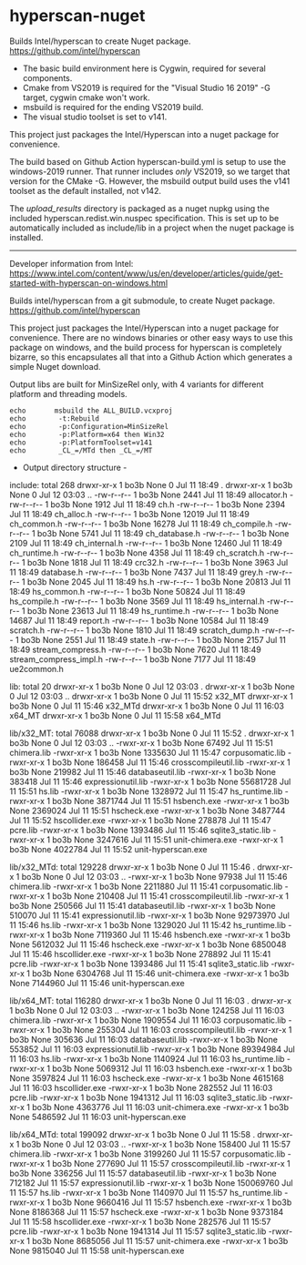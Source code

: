 # hyperscan-nuget
Builds Intel/hyperscan to create Nuget package.  https://github.com/intel/hyperscan

- The basic build environment here is Cygwin, required for several components.  
- Cmake from VS2019 is required for the "Visual Studio 16 2019" -G target, cygwin cmake won't work.
- msbuild is required for the ending VS2019 build.  
- The visual studio toolset is set to v141.


This project just packages the Intel/Hyperscan into a nuget package for convenience.

The build based on Github Action hyperscan-build.yml is setup to use the windows-2019 runner.
That runner includes _only_ VS2019, so we target that version for the CMake -G.  However, 
the msbuild output build uses the v141 toolset as the default installed, not v142.

The _upload_results_ directory is packaged as a nuget nupkg using the included hyperscan.redist.win.nuspec
specification.  This is set up to be automatically included as include/lib in a project when the nuget
package is installed.

----------------

Developer information from Intel: https://www.intel.com/content/www/us/en/developer/articles/guide/get-started-with-hyperscan-on-windows.html

Builds intel/hyperscan from a git submodule, to create Nuget package.  https://github.com/intel/hyperscan

This project just packages the Intel/Hyperscan into a nuget package for convenience.
There are no windows binaries or other easy ways to use this package on windows, and
the build process for hyperscan is completely bizarre, so this encapsulates all that into 
a Github Action which generates a simple Nuget download.


Output libs are built for MinSizeRel only, with 4 variants for different platform
and threading models.

	echo	   msbuild the ALL_BUILD.vcxproj
	echo		-t:Rebuild
	echo		-p:Configuration=MinSizeRel
	echo		-p:Platform=x64 then Win32
	echo		-p:PlatformToolset=v141
	echo		_CL_=/MTd then _CL_=/MT

- Output directory structure -

include:
	total 268
	drwxr-xr-x 1 bo3b None     0 Jul 11 18:49 .
	drwxr-xr-x 1 bo3b None     0 Jul 12 03:03 ..
	-rw-r--r-- 1 bo3b None  2441 Jul 11 18:49 allocator.h
	-rw-r--r-- 1 bo3b None  1912 Jul 11 18:49 ch.h
	-rw-r--r-- 1 bo3b None  2394 Jul 11 18:49 ch_alloc.h
	-rw-r--r-- 1 bo3b None 12019 Jul 11 18:49 ch_common.h
	-rw-r--r-- 1 bo3b None 16278 Jul 11 18:49 ch_compile.h
	-rw-r--r-- 1 bo3b None  5741 Jul 11 18:49 ch_database.h
	-rw-r--r-- 1 bo3b None  2109 Jul 11 18:49 ch_internal.h
	-rw-r--r-- 1 bo3b None 12460 Jul 11 18:49 ch_runtime.h
	-rw-r--r-- 1 bo3b None  4358 Jul 11 18:49 ch_scratch.h
	-rw-r--r-- 1 bo3b None  1818 Jul 11 18:49 crc32.h
	-rw-r--r-- 1 bo3b None  3963 Jul 11 18:49 database.h
	-rw-r--r-- 1 bo3b None  7437 Jul 11 18:49 grey.h
	-rw-r--r-- 1 bo3b None  2045 Jul 11 18:49 hs.h
	-rw-r--r-- 1 bo3b None 20813 Jul 11 18:49 hs_common.h
	-rw-r--r-- 1 bo3b None 50824 Jul 11 18:49 hs_compile.h
	-rw-r--r-- 1 bo3b None  3569 Jul 11 18:49 hs_internal.h
	-rw-r--r-- 1 bo3b None 23613 Jul 11 18:49 hs_runtime.h
	-rw-r--r-- 1 bo3b None 14687 Jul 11 18:49 report.h
	-rw-r--r-- 1 bo3b None 10584 Jul 11 18:49 scratch.h
	-rw-r--r-- 1 bo3b None  1810 Jul 11 18:49 scratch_dump.h
	-rw-r--r-- 1 bo3b None  2551 Jul 11 18:49 state.h
	-rw-r--r-- 1 bo3b None  2157 Jul 11 18:49 stream_compress.h
	-rw-r--r-- 1 bo3b None  7620 Jul 11 18:49 stream_compress_impl.h
	-rw-r--r-- 1 bo3b None  7177 Jul 11 18:49 ue2common.h

lib:
	total 20
	drwxr-xr-x 1 bo3b None 0 Jul 12 03:03 .
	drwxr-xr-x 1 bo3b None 0 Jul 12 03:03 ..
	drwxr-xr-x 1 bo3b None 0 Jul 11 15:52 x32_MT
	drwxr-xr-x 1 bo3b None 0 Jul 11 15:46 x32_MTd
	drwxr-xr-x 1 bo3b None 0 Jul 11 16:03 x64_MT
	drwxr-xr-x 1 bo3b None 0 Jul 11 15:58 x64_MTd

lib/x32_MT:
		total 76088
		drwxr-xr-x 1 bo3b None        0 Jul 11 15:52 .
		drwxr-xr-x 1 bo3b None        0 Jul 12 03:03 ..
		-rwxr-xr-x 1 bo3b None    67492 Jul 11 15:51 chimera.lib
		-rwxr-xr-x 1 bo3b None  1335630 Jul 11 15:47 corpusomatic.lib
		-rwxr-xr-x 1 bo3b None   186458 Jul 11 15:46 crosscompileutil.lib
		-rwxr-xr-x 1 bo3b None   219982 Jul 11 15:46 databaseutil.lib
		-rwxr-xr-x 1 bo3b None   383418 Jul 11 15:46 expressionutil.lib
		-rwxr-xr-x 1 bo3b None 55681728 Jul 11 15:51 hs.lib
		-rwxr-xr-x 1 bo3b None  1328972 Jul 11 15:47 hs_runtime.lib
		-rwxr-xr-x 1 bo3b None  3871744 Jul 11 15:51 hsbench.exe
		-rwxr-xr-x 1 bo3b None  2369024 Jul 11 15:51 hscheck.exe
		-rwxr-xr-x 1 bo3b None  3487744 Jul 11 15:52 hscollider.exe
		-rwxr-xr-x 1 bo3b None   278878 Jul 11 15:47 pcre.lib
		-rwxr-xr-x 1 bo3b None  1393486 Jul 11 15:46 sqlite3_static.lib
		-rwxr-xr-x 1 bo3b None  3247616 Jul 11 15:51 unit-chimera.exe
		-rwxr-xr-x 1 bo3b None  4022784 Jul 11 15:52 unit-hyperscan.exe

lib/x32_MTd:
		total 129228
		drwxr-xr-x 1 bo3b None        0 Jul 11 15:46 .
		drwxr-xr-x 1 bo3b None        0 Jul 12 03:03 ..
		-rwxr-xr-x 1 bo3b None    97938 Jul 11 15:46 chimera.lib
		-rwxr-xr-x 1 bo3b None  2211880 Jul 11 15:41 corpusomatic.lib
		-rwxr-xr-x 1 bo3b None   210408 Jul 11 15:41 crosscompileutil.lib
		-rwxr-xr-x 1 bo3b None   250566 Jul 11 15:41 databaseutil.lib
		-rwxr-xr-x 1 bo3b None   510070 Jul 11 15:41 expressionutil.lib
		-rwxr-xr-x 1 bo3b None 92973970 Jul 11 15:46 hs.lib
		-rwxr-xr-x 1 bo3b None  1329020 Jul 11 15:42 hs_runtime.lib
		-rwxr-xr-x 1 bo3b None  7119360 Jul 11 15:46 hsbench.exe
		-rwxr-xr-x 1 bo3b None  5612032 Jul 11 15:46 hscheck.exe
		-rwxr-xr-x 1 bo3b None  6850048 Jul 11 15:46 hscollider.exe
		-rwxr-xr-x 1 bo3b None   278892 Jul 11 15:41 pcre.lib
		-rwxr-xr-x 1 bo3b None  1393486 Jul 11 15:41 sqlite3_static.lib
		-rwxr-xr-x 1 bo3b None  6304768 Jul 11 15:46 unit-chimera.exe
		-rwxr-xr-x 1 bo3b None  7144960 Jul 11 15:46 unit-hyperscan.exe

lib/x64_MT:
		total 116280
		drwxr-xr-x 1 bo3b None        0 Jul 11 16:03 .
		drwxr-xr-x 1 bo3b None        0 Jul 12 03:03 ..
		-rwxr-xr-x 1 bo3b None   124258 Jul 11 16:03 chimera.lib
		-rwxr-xr-x 1 bo3b None  1909554 Jul 11 16:03 corpusomatic.lib
		-rwxr-xr-x 1 bo3b None   255304 Jul 11 16:03 crosscompileutil.lib
		-rwxr-xr-x 1 bo3b None   305636 Jul 11 16:03 databaseutil.lib
		-rwxr-xr-x 1 bo3b None   553852 Jul 11 16:03 expressionutil.lib
		-rwxr-xr-x 1 bo3b None 89394984 Jul 11 16:03 hs.lib
		-rwxr-xr-x 1 bo3b None  1140924 Jul 11 16:03 hs_runtime.lib
		-rwxr-xr-x 1 bo3b None  5069312 Jul 11 16:03 hsbench.exe
		-rwxr-xr-x 1 bo3b None  3597824 Jul 11 16:03 hscheck.exe
		-rwxr-xr-x 1 bo3b None  4615168 Jul 11 16:03 hscollider.exe
		-rwxr-xr-x 1 bo3b None   282552 Jul 11 16:03 pcre.lib
		-rwxr-xr-x 1 bo3b None  1941312 Jul 11 16:03 sqlite3_static.lib
		-rwxr-xr-x 1 bo3b None  4363776 Jul 11 16:03 unit-chimera.exe
		-rwxr-xr-x 1 bo3b None  5486592 Jul 11 16:03 unit-hyperscan.exe

lib/x64_MTd:
		total 199092
		drwxr-xr-x 1 bo3b None         0 Jul 11 15:58 .
		drwxr-xr-x 1 bo3b None         0 Jul 12 03:03 ..
		-rwxr-xr-x 1 bo3b None    158400 Jul 11 15:57 chimera.lib
		-rwxr-xr-x 1 bo3b None   3199260 Jul 11 15:57 corpusomatic.lib
		-rwxr-xr-x 1 bo3b None    277690 Jul 11 15:57 crosscompileutil.lib
		-rwxr-xr-x 1 bo3b None    336256 Jul 11 15:57 databaseutil.lib
		-rwxr-xr-x 1 bo3b None    712182 Jul 11 15:57 expressionutil.lib
		-rwxr-xr-x 1 bo3b None 150069760 Jul 11 15:57 hs.lib
		-rwxr-xr-x 1 bo3b None   1140970 Jul 11 15:57 hs_runtime.lib
		-rwxr-xr-x 1 bo3b None   9660416 Jul 11 15:57 hsbench.exe
		-rwxr-xr-x 1 bo3b None   8186368 Jul 11 15:57 hscheck.exe
		-rwxr-xr-x 1 bo3b None   9373184 Jul 11 15:58 hscollider.exe
		-rwxr-xr-x 1 bo3b None    282576 Jul 11 15:57 pcre.lib
		-rwxr-xr-x 1 bo3b None   1941314 Jul 11 15:57 sqlite3_static.lib
		-rwxr-xr-x 1 bo3b None   8685056 Jul 11 15:57 unit-chimera.exe
		-rwxr-xr-x 1 bo3b None   9815040 Jul 11 15:58 unit-hyperscan.exe
